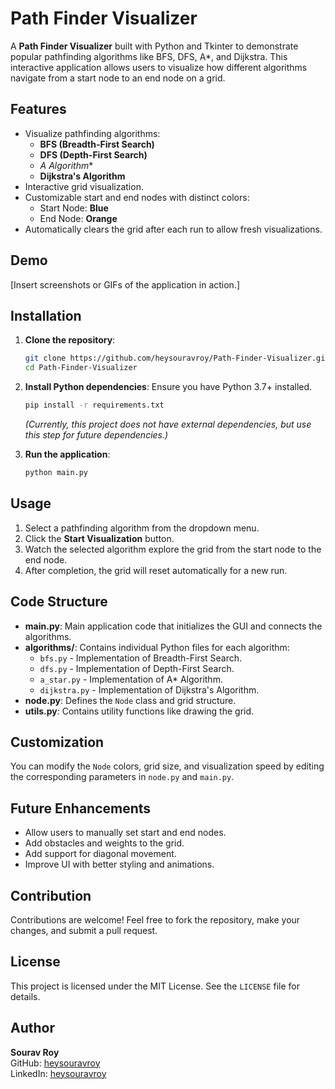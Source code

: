# Path Finder Visualizer

A **Path Finder Visualizer** built with Python and Tkinter to demonstrate popular pathfinding algorithms like BFS, DFS, A*, and Dijkstra. This interactive application allows users to visualize how different algorithms navigate from a start node to an end node on a grid.

## Features

- Visualize pathfinding algorithms:
  - **BFS (Breadth-First Search)**
  - **DFS (Depth-First Search)**
  - **A* Algorithm**
  - **Dijkstra's Algorithm**
- Interactive grid visualization.
- Customizable start and end nodes with distinct colors:
  - Start Node: **Blue**
  - End Node: **Orange**
- Automatically clears the grid after each run to allow fresh visualizations.

## Demo

[Insert screenshots or GIFs of the application in action.]

## Installation

1. **Clone the repository**:
   ```bash
   git clone https://github.com/heysouravroy/Path-Finder-Visualizer.git
   cd Path-Finder-Visualizer
   ```

2. **Install Python dependencies**:
   Ensure you have Python 3.7+ installed.
   ```bash
   pip install -r requirements.txt
   ```
   *(Currently, this project does not have external dependencies, but use this step for future dependencies.)*

3. **Run the application**:
   ```bash
   python main.py
   ```

## Usage

1. Select a pathfinding algorithm from the dropdown menu.
2. Click the **Start Visualization** button.
3. Watch the selected algorithm explore the grid from the start node to the end node.
4. After completion, the grid will reset automatically for a new run.

## Code Structure

- **main.py**: Main application code that initializes the GUI and connects the algorithms.
- **algorithms/**: Contains individual Python files for each algorithm:
  - `bfs.py` - Implementation of Breadth-First Search.
  - `dfs.py` - Implementation of Depth-First Search.
  - `a_star.py` - Implementation of A* Algorithm.
  - `dijkstra.py` - Implementation of Dijkstra's Algorithm.
- **node.py**: Defines the `Node` class and grid structure.
- **utils.py**: Contains utility functions like drawing the grid.

## Customization

You can modify the `Node` colors, grid size, and visualization speed by editing the corresponding parameters in `node.py` and `main.py`.

## Future Enhancements

- Allow users to manually set start and end nodes.
- Add obstacles and weights to the grid.
- Add support for diagonal movement.
- Improve UI with better styling and animations.

## Contribution

Contributions are welcome! Feel free to fork the repository, make your changes, and submit a pull request.

## License

This project is licensed under the MIT License. See the `LICENSE` file for details.

## Author

**Sourav Roy**  
GitHub: [heysouravroy](https://github.com/heysouravroy)  
LinkedIn: [heysouravroy](https://www.linkedin.com/in/heysouravroy/)
